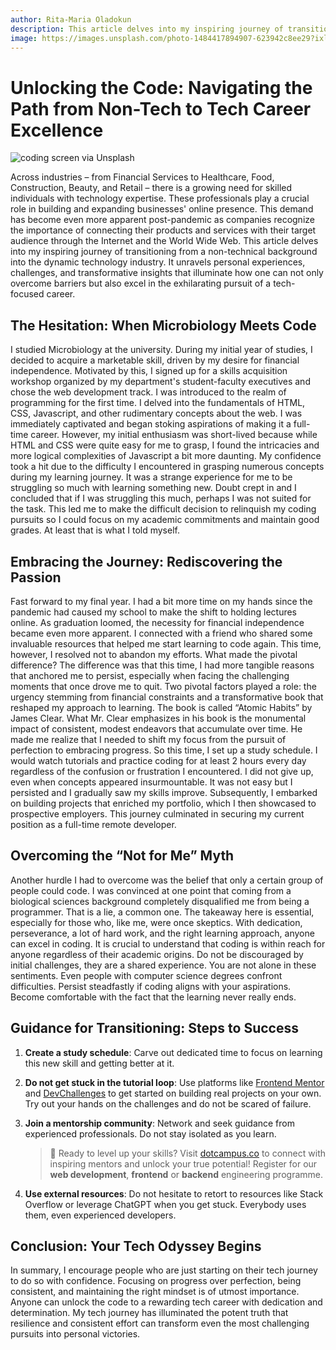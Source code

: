 ```yaml
---
author: Rita-Maria Oladokun
description: This article delves into my inspiring journey of transitioning from a non-technical background into the dynamic technology industry. It unravels personal experiences, challenges, and transformative insights that illuminate how one can not only overcome barriers but also excel in the exhilarating pursuit of a tech-focused career.
image: https://images.unsplash.com/photo-1484417894907-623942c8ee29?ixlib=rb-4.0.3&ixid=M3wxMjA3fDB8MHxwaG90by1wYWdlfHx8fGVufDB8fHx8fA%3D%3D&auto=format&fit=crop&w=3264&q=80
---
```


# Unlocking the Code: Navigating the Path from Non-Tech to Tech Career Excellence


![coding screen via Unsplash](https://images.unsplash.com/photo-1484417894907-623942c8ee29?ixlib=rb-4.0.3&ixid=M3wxMjA3fDB8MHxwaG90by1wYWdlfHx8fGVufDB8fHx8fA%3D%3D&auto=format&fit=crop&w=3264&q=80)


Across industries – from Financial Services to Healthcare, Food, Construction, Beauty, and Retail – there is a growing need for skilled individuals with technology expertise. These professionals play a crucial role in building and expanding businesses' online presence. This demand has become even more apparent post-pandemic as companies recognize the importance of connecting their products and services with their target audience through the Internet and the World Wide Web. This article delves into my inspiring journey of transitioning from a non-technical background into the dynamic technology industry. It unravels personal experiences, challenges, and transformative insights that illuminate how one can not only overcome barriers but also excel in the exhilarating pursuit of a tech-focused career.

## The Hesitation: When Microbiology Meets Code
I studied Microbiology at the university. During my initial year of studies, I decided to acquire a marketable skill, driven by my desire for financial independence. Motivated by this, I signed up for a skills acquisition workshop organized by my department's student-faculty executives and chose the web development track. I was introduced to the realm of programming for the first time. I delved into the fundamentals of HTML, CSS, Javascript, and other rudimentary concepts about the web. I was immediately captivated and began stoking aspirations of making it a full-time career. However, my initial enthusiasm was short-lived because while HTML and CSS were quite easy for me to grasp, I found the intricacies and more logical complexities of Javascript a bit more daunting. My confidence took a hit due to the difficulty I encountered in grasping numerous concepts during my learning journey. It was a strange experience for me to be struggling so much with learning something new. Doubt crept in and I concluded that if I was struggling this much, perhaps I was not suited for the task. This led me to make the difficult decision to relinquish my coding pursuits so I could focus on my academic commitments and maintain good grades. At least that is what I told myself. 

## Embracing the Journey: Rediscovering the Passion
Fast forward to my final year. I had a bit more time on my hands since the pandemic had caused my school to make the shift to holding lectures online. As graduation loomed, the necessity for financial independence became even more apparent. I connected with a friend who shared some invaluable resources that helped me start learning to code again. This time, however,  I resolved not to abandon my efforts. What made the pivotal difference? The difference was that this time, I had more tangible reasons that anchored me to persist, especially when facing the challenging moments that once drove me to quit.  Two pivotal factors played a role: the urgency stemming from financial constraints and a transformative book that reshaped my approach to learning. The book is called “Atomic Habits” by James Clear. What Mr. Clear emphasizes in his book is the monumental impact of consistent, modest endeavors that accumulate over time. He made me realize that I needed to shift my focus from the pursuit of perfection to embracing progress. So this time, I set up a study schedule. I would watch tutorials and practice coding for at least 2 hours every day regardless of the confusion or frustration I encountered. I did not give up, even when concepts appeared insurmountable. It was not easy but I persisted and I gradually saw my skills improve. Subsequently, I embarked on building projects that enriched my portfolio, which I then showcased to prospective employers. This journey culminated in securing my current position as a full-time remote developer.

## Overcoming the “Not for Me” Myth
Another hurdle I had to overcome was the belief that only a certain group of people could code. I was convinced at one point that coming from a biological sciences background completely disqualified me from being a programmer. That is a lie, a common one. The takeaway here is essential, especially for those who, like me, were once skeptics. With dedication, perseverance, a lot of hard work, and the right learning approach, anyone can excel in coding. It is crucial to understand that coding is within reach for anyone regardless of their academic origins. Do not be discouraged by initial challenges, they are a shared experience. You are not alone in these sentiments. Even people with computer science degrees confront difficulties. Persist steadfastly if coding aligns with your aspirations. Become comfortable with the fact that the learning never really ends.

## Guidance for Transitioning: Steps to Success
1. **Create a study schedule**: Carve out dedicated time to focus on learning this new skill and getting better at it.

2. **Do not get stuck in the tutorial loop**: Use platforms like [Frontend Mentor](https://www.frontendmentor.io/) and [DevChallenges](https://devchallenges.io/) to get started on building real projects on your own. Try out your hands on the challenges and do not be scared of failure.

3. **Join a mentorship community**: Network and seek guidance from experienced professionals. Do not stay isolated as you learn.

    > 📢 Ready to level up your skills? Visit [dotcampus.co](http://dotcampus.co) to connect with inspiring mentors and unlock your true potential! Register for our **web development**, **frontend** or **backend** engineering programme.

4. **Use external resources**: Do not hesitate to retort to resources like Stack Overflow or leverage ChatGPT when you get stuck. Everybody uses them, even experienced developers.

## Conclusion: Your Tech Odyssey Begins
In summary, I encourage people who are just starting on their tech journey to do so with confidence. Focusing on progress over perfection, being consistent, and maintaining the right mindset is of utmost importance. Anyone can unlock the code to a rewarding tech career with dedication and determination. My tech journey has illuminated the potent truth that resilience and consistent effort can transform even the most challenging pursuits into personal victories.
